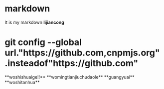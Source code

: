 # markdown
It is my markdown
**lijiancong**
<h1>git config --global url."https://github.com,cnpmjs.org".insteadof"https://github.com"</h1>
**woshishuaige!!**
**womingtianjiuchudaole**
**guangyuai**
**woshitanhua**
